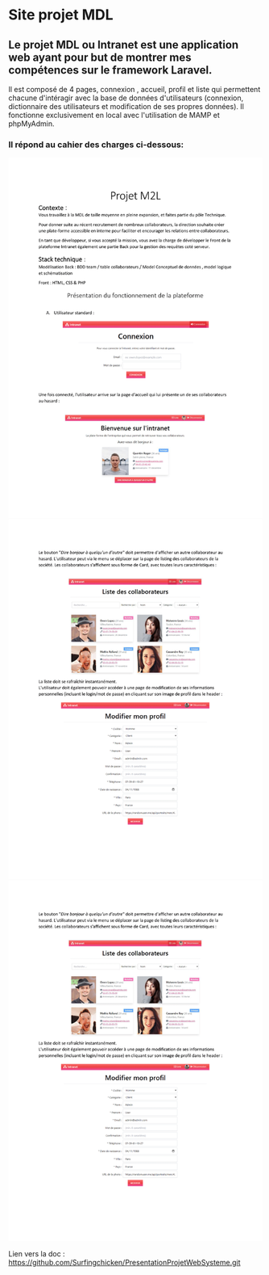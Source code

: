 # Site projet MDL

## Le projet MDL ou Intranet est une application web ayant pour but de montrer mes compétences sur le framework Laravel. 
Il est composé de 4 pages, connexion , accueil, profil et liste qui permettent chacune d'intéragir avec la base de données d'utilisateurs (connexion, dictionnaire des utilisateurs et modification de ses propres données).
Il fonctionne exclusivement en local avec l'utilisation de MAMP et phpMyAdmin.

### Il répond au cahier des charges ci-dessous: 
![Enoncé M2L:](/public/asset/Projet_MDL-1.png)
![:](/public/asset/Projet_MDL-2.png)
![:](/public/asset/Projet_MDL-2.png)

Lien vers la doc : https://github.com/Surfingchicken/PresentationProjetWebSysteme.git